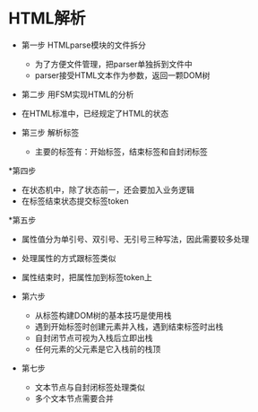 # HTML解析

* 第一步 HTMLparse模块的文件拆分
  * 为了方便文件管理，把parser单独拆到文件中
  * parser接受HTML文本作为参数，返回一颗DOM树

* 第二步 用FSM实现HTML的分析
* 在HTML标准中，已经规定了HTML的状态
  
* 第三步 解析标签
  * 主要的标签有：开始标签，结束标签和自封闭标签

*第四步
  * 在状态机中，除了状态前一，还会要加入业务逻辑
  * 在标签结束状态提交标签token

*第五步
  * 属性值分为单引号、双引号、无引号三种写法，因此需要较多处理
  * 处理属性的方式跟标签类似
  * 属性结束时，把属性加到标签token上

* 第六步
  * 从标签构建DOM树的基本技巧是使用栈
  * 遇到开始标签时创建元素并入栈，遇到结束标签时出栈
  * 自封闭节点可视为入栈后立即出栈
  * 任何元素的父元素是它入栈前的栈顶


* 第七步
  * 文本节点与自封闭标签处理类似
  * 多个文本节点需要合并